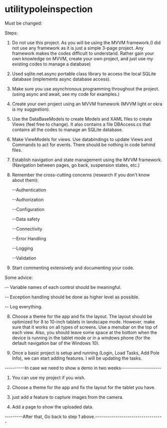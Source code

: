 # utilitypoleinspection

Must be changed:

Steps:

1. Do not use this project. As you will be using the MVVM framework.(I did not use any framework as it is just a simple 3-page project. Any framework makes the codes difficult to understand. Rather gain your own knowledge on MVVM, create your own project, and just use my existing codes to manage a database)

2. Used sqlite.net.async portable class library to access the local SQLite database (implements async database access).

3. Make sure you use asynchronous programming throughout the project. (using async and await, see my code for examples.)

2. Create your own project using an MVVM framework (MVVM light or okra is my suggestion).

3. Use the DataBaseModels to create Models and XAML files to create Views (feel free to change). It also contains a file DBAccess.cs that contains all the codes to manage an SQLite database. 

4. Make ViewModels for views. Use databindings to update Views and Commands to act for events. There should be nothing in code behind files.

5. Establish navigation and state management using the MVVM framework. (Navigation between pages, go back, suspension states, etc.)

6. Remember the cross-cutting concerns (research if you don't know about them): 

      --Authentication
      
      --Authorization
      
      --Configuration
      
      --Data safety
      
      --Connectivity
      
      --Error Handling
      
      --Logging
      
      --Validation

7. Start commenting extensively and documenting your code.

Some advice:

  -- Variable names of each control should be meaningful.
  
  -- Exception handling should be done as higher level as possible.
  
  -- Log everything.

8. Choose a theme for the app and fix the layout. The layout should be optimized for 8 to 10-inch tablets in landscape mode. However, make sure that it works on all types of screens. Use a menubar on the top of each view. Also, you should leave some space at the bottom when the device is running in the tablet mode or in a windows phone (for the default navigation bar of the Windows 10).

9. Once a basic project is setup and running (Login, Load Tasks, Add Pole Info), we can start adding features. I will be updating the tasks.


----------In case we need to show a demo in two weeks--------------------

1. You can use my project if you wish.

2. Choose a theme for the app and fix the layout for the tablet you have.

3. just add a feature to capture images from the camera.

4. Add a page to show the uploaded data.


---------After that, Go back to step 1 above.----------------------------------
  
